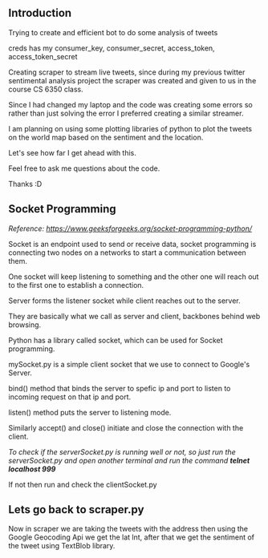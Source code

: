 ## Introduction

Trying to create and efficient bot to do some analysis of tweets

creds has my consumer_key, consumer_secret, access_token, access_token_secret

Creating scraper to stream live tweets, since during my previous twitter sentimental analysis project the scraper was created and given to us in the course CS 6350 class.

Since I had changed my laptop and the code was creating some errors so rather than just solving the error I preferred creating a similar streamer.

I am planning on using some plotting libraries of python to plot the tweets on the world map based on the sentiment and the location.

Let's see how far I get ahead with this.

Feel free to ask me questions about the code.

Thanks :D

## Socket Programming
*Reference: https://www.geeksforgeeks.org/socket-programming-python/*

Socket is an endpoint used to send or receive data, socket programming is connecting two nodes on a networks to start a communication between them.

One socket will keep listening to something and the other one will reach out to the first one to establish a connection.

Server forms the listener socket while client reaches out to the server.

They are basically what we call as server and client, backbones behind web browsing.

Python has a library called socket, which can be used for Socket programming.

mySocket.py is a simple client socket that we use to connect to Google's Server.

bind() method that binds the server to spefic ip and port to listen to incoming request on that ip and port.

listen() method puts the server to listening mode.

Similarly accept() and close() initiate and close the connection with the client.

_To check if the serverSocket.py is running well or not, so just run the serverSocket.py and open another terminal and run the command **telnet localhost 999**_

If not then run and check the clientSocket.py

## Lets go back to scraper.py

Now in scraper we are taking the tweets with the address then using the Google Geocoding Api we get the lat lnt, after that we get the sentiment of the tweet using TextBlob library.
